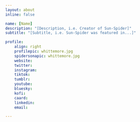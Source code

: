 ```yaml
---
layout: about
inline: false

name: [Name]
description: "[Description, i.e. Creator of Sun-Spider]"
subtitle: "[Subtitle, i.e. Sun-Spider was featured in...]"

profile: 
    align: right
    profilepic: whittemore.jpg
    spidersonapic: whittemore.jpg
    website: 
    twitter: 
    instagram: 
    tiktok: 
    tumblr: 
    youtube: 
    bluesky: 
    kofi: 
    caard: 
    linkedin: 
    email: 

---
```


